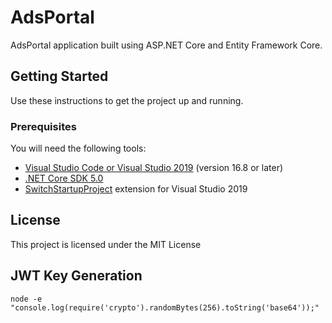 # AdsPortal
AdsPortal application built using ASP.NET Core and Entity Framework Core.

## Getting Started
Use these instructions to get the project up and running.

### Prerequisites
You will need the following tools:

* [Visual Studio Code or Visual Studio 2019](https://visualstudio.microsoft.com/vs/) (version 16.8 or later)
* [.NET Core SDK 5.0](https://dotnet.microsoft.com/download/dotnet-core/5.0)
* [SwitchStartupProject](https://marketplace.visualstudio.com/items?itemName=vs-publisher-141975.SwitchStartupProjectForVS2019) extension for Visual Studio 2019

## License

This project is licensed under the MIT License

## JWT Key Generation

```
node -e "console.log(require('crypto').randomBytes(256).toString('base64'));"
```
